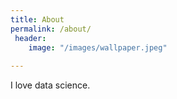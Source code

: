 ```yaml
---
title: About
permalink: /about/
 header:
    image: "/images/wallpaper.jpeg"
    
---
```


I love data science.